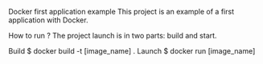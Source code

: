 Docker first application example
This project is an example of a first application with Docker.


How to run ?
The project launch is in two parts: build and start.

Build
$ docker build -t [image_name] . 
Launch
$ docker run [image_name]
